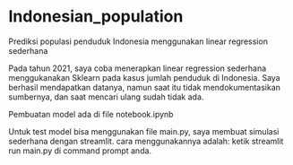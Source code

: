 # Indonesian_population
Prediksi populasi penduduk Indonesia menggunakan linear regression sederhana

Pada tahun 2021, saya coba menerapkan linear regression sederhana menggukanakan Sklearn pada kasus jumlah penduduk di Indonesia. Saya berhasil mendapatkan datanya, namun saat itu tidak mendokumentasikan sumbernya, dan saat mencari ulang sudah tidak ada.

Pembuatan model ada di file notebook.ipynb

Untuk test model bisa menggunakan file main.py, saya membuat simulasi sederhana dengan streamlit. cara menggunakannya adalah: ketik streamlit run main.py di command prompt anda.